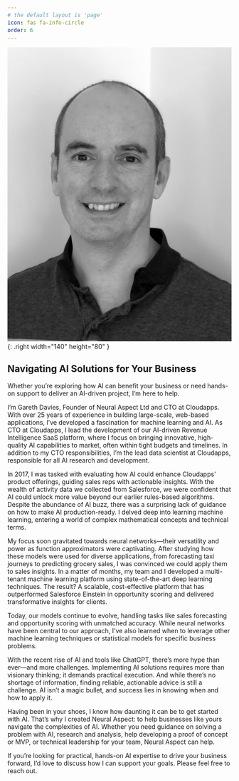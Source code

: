 ```yaml
---
# the default layout is 'page'
icon: fas fa-info-circle
order: 6
---
```


![Desktop View](/assets/img/gd-small-bw.jpeg){: .right  width="140" height="80" }

## Navigating AI Solutions for Your Business

Whether you’re exploring how AI can benefit your business or need hands-on support to deliver an AI-driven project, I’m here to help.

I’m Gareth Davies, Founder of Neural Aspect Ltd and CTO at Cloudapps. With over 25 years of experience in building large-scale, web-based applications, I’ve developed a fascination for machine learning and AI. As CTO at Cloudapps, I lead the development of our AI-driven Revenue Intelligence SaaS platform, where I focus on bringing innovative, high-quality AI capabilities to market, often within tight budgets and timelines. In addition to my CTO responsibilities, I’m the lead data scientist at Cloudapps, responsible for all AI research and development.

In 2017, I was tasked with evaluating how AI could enhance Cloudapps’ product offerings, guiding sales reps with actionable insights. With the wealth of activity data we collected from Salesforce, we were confident that AI could unlock more value beyond our earlier rules-based algorithms. Despite the abundance of AI buzz, there was a surprising lack of guidance on how to make AI production-ready. I delved deep into learning machine learning, entering a world of complex mathematical concepts and technical terms.

My focus soon gravitated towards neural networks—their versatility and power as function approximators were captivating. After studying how these models were used for diverse applications, from forecasting taxi journeys to predicting grocery sales, I was convinced we could apply them to sales insights. In a matter of months, my team and I developed a multi-tenant machine learning platform using state-of-the-art deep learning techniques. The result? A scalable, cost-effective platform that has outperformed Salesforce Einstein in opportunity scoring and delivered transformative insights for clients.

Today, our models continue to evolve, handling tasks like sales forecasting and opportunity scoring with unmatched accuracy. While neural networks have been central to our approach, I’ve also learned when to leverage other machine learning techniques or statistical models for specific business problems.

With the recent rise of AI and tools like ChatGPT, there’s more hype than ever—and more challenges. Implementing AI solutions requires more than visionary thinking; it demands practical execution. And while there’s no shortage of information, finding reliable, actionable advice is still a challenge. AI isn’t a magic bullet, and success lies in knowing when and how to apply it.

Having been in your shoes, I know how daunting it can be to get started with AI. That’s why I created Neural Aspect: to help businesses like yours navigate the complexities of AI. Whether you need guidance on solving a problem with AI, research and analysis, help developing a proof of concept or MVP, or technical leadership for your team, Neural Aspect can help.

If you’re looking for practical, hands-on AI expertise to drive your business forward, I’d love to discuss how I can support your goals. Please feel free to reach out.

<!-- Calendly badge widget begin -->
<link href="https://assets.calendly.com/assets/external/widget.css" rel="stylesheet">
<script src="https://assets.calendly.com/assets/external/widget.js" type="text/javascript" async></script>
<script type="text/javascript">window.onload = function() { Calendly.initBadgeWidget({ url: 'https://calendly.com/garethmd/30min', text: 'Schedule time with me', color: '#f5793b', textColor: '#233142', branding: true }); }</script>
<!-- Calendly badge widget end -->